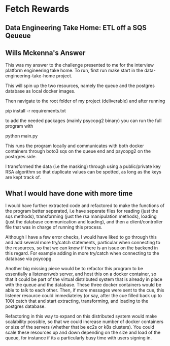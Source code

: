 # Fetch Rewards #
## Data Engineering Take Home: ETL off a SQS Qeueue ##
## Wills Mckenna's Answer ##


This was my answer to the challenge presented to me for the interview platform engineering take home. To run, first run make start in the data-engineering-take-home project. 

This will spin up the two resources, namely the queue and the postgres database as local docker images. 

Then navigate to the root folder of my project (deliverable) and after running 

pip install -r requirements.txt

to add the needed packages (mainly psycopg2 binary) you can run the full program with 

python main.py

This runs the program locally and communicates with both docker containers through boto3 sqs on the queue end and psycopg2 on the postrgres side. 

I transformed the data (i.e the masking) through using a public/private key RSA algorithm so that duplicate values can be spotted, as long as the keys
are kept track of.

## What I would have done with more time

I would have further extracted code and refactored to make the functions of the program better seperated, i.e have seperate files for reading (just the sqs methods), transforming (just the rsa manipulation methods), loading (just the database communication and loading), and then a client/controller file that was in charge of running this process. 

Although I have a few error checks, I would have liked to go through this and add several more try/catch statements, particular when connecting to the resources, so that we can know if there is an issue on the backend in this regard. For example adding in more try/catch when connecting to the database via psycopg. 

Another big missing piece would be to refactor this program to be essentially a listener/web server, and host this on a docker container, so that it could be part of the virtual distributed system that is already in place with the queue and the database. These three docker containers would be able to talk to each other. Then, if more messages were sent to the cue, this listener resource could immediateley (or say, after the cue filled back up to 100) catch that and start extracting, transforming, and loading to the postgres database. 

Refactoring in this way to expand on this distributed system would make scalability possible, so that we could increase number of docker containers or size of the servers (whether that be ec2s or k8s clusters). You could scale these resources up and down depending on the size and load of the queue, for instance if its a particularly busy time with users signing in.  

